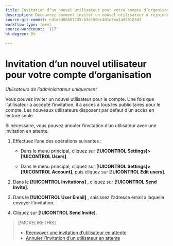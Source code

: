 ```yaml
---
title: Invitation d’un nouvel utilisateur pour votre compte d’organisation
description: Découvrez comment inviter un nouvel utilisateur à rejoindre le compte.
source-git-commit: cd1ded08b07735cb3e156ec401e3ea1a920183d3
workflow-type: tm+mt
source-wordcount: '117'
ht-degree: 0%

---
```


# Invitation d’un nouvel utilisateur pour votre compte d’organisation

*Utilisateurs de l’administrateur uniquement*

Vous pouvez inviter un nouvel utilisateur pour le compte. Une fois que l’utilisateur a accepté l’invitation, il a accès à tous les publicitaires pour le compte. Les nouveaux utilisateurs disposent par défaut d’un accès en lecture seule.

Si nécessaire, vous pouvez annuler l’invitation d’un utilisateur avec une invitation en attente.

1. Effectuez l’une des opérations suivantes :

   * Dans le menu principal, cliquez sur **[!UICONTROL Settings]>[!UICONTROL Users]**.

   * Dans le menu principal, cliquez sur **[!UICONTROL Settings]>[!UICONTROL Account]**, puis cliquez sur **[!UICONTROL Edit users]**.

1. Dans le **[!UICONTROL Invitations]** , cliquez sur **[!UICONTROL Send Invite]**.

1. Dans le **[!UICONTROL User Email]** , saisissez l&#39;adresse email à laquelle envoyer l&#39;invitation.

1. Cliquez sur **[!UICONTROL Send Invite]**.

>[!MORELIKETHIS]
>
>* [Réenvoyer une invitation d’utilisateur en attente](user-resend-invite.md)
>* [Annuler l’invitation d’un utilisateur en attente](user-uninvite.md)


<!-- >* [Edit User Permissions or Delete a User](user-edit.md) -->
